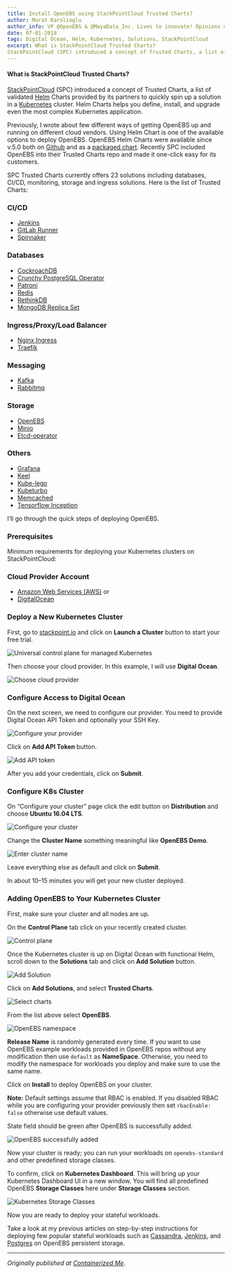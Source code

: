 ```yaml
---
title: Install OpenEBS using StackPointCloud Trusted Charts?
author: Murat Karslioglu
author_info: VP @OpenEBS & @MayaData_Inc. Lives to innovate! Opinions my own!
date: 07-01-2018
tags: Digital Ocean, Helm, Kubernetes, Solutions, StackPointCloud
excerpt: What is StackPointCloud Trusted Charts?
StackPointCloud (SPC) introduced a concept of Trusted Charts, a list of validated Helm Charts provided by its partners to quickly spin up a solution in a Kubernetes cluster. 
---
```


#### What is StackPointCloud Trusted Charts?

[StackPointCloud](https://stackpoint.io/) (SPC) introduced a concept of Trusted Charts, a list of validated [Helm](https://helm.sh/) Charts provided by its partners to quickly spin up a solution in a [Kubernetes](https://kubernetes.io/) cluster. Helm Charts helps you define, install, and upgrade even the most complex Kubernetes application.

Previously, I wrote about few different ways of getting OpenEBS up and running on different cloud vendors. Using Helm Chart is one of the available options to deploy OpenEBS. OpenEBS Helm Charts were available since v.5.0 both on [Github](https://github.com/openebs/openebs/tree/master/k8s/charts/openebs) and as a [packaged chart](https://openebs.github.io/charts/). Recently SPC included OpenEBS into their Trusted Charts repo and made it one-click easy for its customers.

SPC Trusted Charts currently offers 23 solutions including databases, CI/CD, monitoring, storage and ingress solutions. Here is the list of Trusted Charts:

### CI/CD

- [Jenkins](https://jenkins-ci.org/)
- [GitLab Runner](https://docs.gitlab.com/runner/)
- [Spinnaker](https://www.spinnaker.io/)

### Databases

- [CockroachDB](https://www.cockroachlabs.com/)
- [Crunchy PostgreSQL Operator](https://github.com/CrunchyData/postgres-operator)
- [Patroni](https://github.com/turbonomic/kubeturbo)
- [Redis](https://redis.io)
- [RethinkDB](https://www.rethinkdb.com/)
- [MongoDB Replica Set](https://docs.mongodb.com/manual/replication/)

### Ingress/Proxy/Load Balancer

- [Nginx Ingress](https://github.com/kubernetes/ingress-nginx)
- [Traefik](https://traefik.io/)

### Messaging

- [Kafka](https://kafka.apache.org/)
- [Rabbitmq](https://www.rabbitmq.com)

### Storage

- [OpenEBS](https://openebs.io/)
- [Minio](https://www.minio.io/)
- [Etcd-operator](https://github.com/kubernetes/charts/tree/master/stable/etcd-operator)

### Others

- [Grafana](https://grafana.com/)
- [Keel](https://keel.sh/)
- [Kube-lego](https://github.com/jetstack/kube-lego)
- [Kubeturbo](https://github.com/turbonomic/kubeturbo)
- [Memcached](https://memcached.org/)
- [Tensorflow Inception](https://github.com/tensorflow/models/tree/master/research/inception)

I’ll go through the quick steps of deploying OpenEBS.

### Prerequisites

Minimum requirements for deploying your Kubernetes clusters on StackPointCloud:

### Cloud Provider Account

- [Amazon Web Services (AWS)](https://aws.amazon.com/) or
- [DigitalOcean](https://www.digitalocean.com)

### Deploy a New Kubernetes Cluster

First, go to [stackpoint.io](https://stackpoint.io/) and click on **Launch a Cluster** button to start your free trial.

![Universal control plane for managed Kubernetes](https://cdn-images-1.medium.com/max/800/0*0cB3ttYmslFZgH1h.png)

Then choose your cloud provider. In this example, I will use **Digital Ocean**.

![Choose cloud provider](https://cdn-images-1.medium.com/max/800/0*21G24JgfuqlR6snZ.png)

### Configure Access to Digital Ocean

On the next screen, we need to configure our provider. You need to provide Digital Ocean API Token and optionally your SSH Key.

![Configure your provider](https://cdn-images-1.medium.com/max/800/0*wDcMg-_HTjIOFvgb.png)

Click on **Add API Token** button.

![Add API token](https://cdn-images-1.medium.com/max/800/0*53wGtQ7eUt18u6pS.png)

After you add your credentials, click on **Submit**.

### Configure K8s Cluster

On “Configure your cluster” page click the edit button on **Distribution** and choose **Ubuntu 16.04 LTS**.

![Configure your cluster](https://cdn-images-1.medium.com/max/800/0*NvtnryAA8GNi-fyN.png)

Change the **Cluster Name** something meaningful like **OpenEBS Demo**.

![Enter cluster name](https://cdn-images-1.medium.com/max/800/0*LTa6zBooJdTsyqss.png)

Leave everything else as default and click on **Submit**.

In about 10–15 minutes you will get your new cluster deployed.

### Adding OpenEBS to Your Kubernetes Cluster

First, make sure your cluster and all nodes are up.

On the **Control Plane** tab click on your recently created cluster.

![Control plane](https://cdn-images-1.medium.com/max/800/0*RHQ9LbyxydjHkJSk.png)

Once the Kubernetes cluster is up on Digital Ocean with functional Helm, scroll down to the **Solutions** tab and click on **Add Solution** button.

![Add Solution](https://cdn-images-1.medium.com/max/800/0*sH0lzv23vHonV5Zk.png)

Click on **Add Solutions**, and select **Trusted Charts**.

![Select charts](https://cdn-images-1.medium.com/max/800/0*V6iP5PzNAzFk4sME.png)

From the list above select **OpenEBS**.

![OpenEBS namespace](https://cdn-images-1.medium.com/max/800/0*CJkPrkJCS9Fp_GXu.png)

**Release Name** is randomly generated every time. If you want to use OpenEBS example workloads provided in OpenEBS repos without any modification then use `default` as **NameSpace**. Otherwise, you need to modify the namespace for workloads you deploy and make sure to use the same name.

Click on **Install** to deploy OpenEBS on your cluster.

**Note:** Default settings assume that RBAC is enabled. If you disabled RBAC while you are configuring your provider previously then set `rbacEnable: false` otherwise use default values.

State field should be green after OpenEBS is successfully added.

![OpenEBS successfully added](https://cdn-images-1.medium.com/max/800/0*HzCZp3Z5LbT3Hsrh.png)

Now your cluster is ready; you can run your workloads on `openebs-standard` and other predefined storage classes.

To confirm, click on **Kubernetes Dashboard**. This will bring up your Kubernetes Dashboard UI in a new window. You will find all predefined OpenEBS **Storage Classes** here under **Storage Classes** section.

![Kubernetes Storage Classes](https://cdn-images-1.medium.com/max/800/0*mNU-nhwvNy9UB0W5.png)

Now you are ready to deploy your stateful workloads.

Take a look at my previous articles on step-by-step instructions for deploying few popular stateful workloads such as [Cassandra](http://containerized.me/how-to-deploy-a-cassandra-cluster-ring-on-kubernetes-openebs/), [Jenkins](http://containerized.me/how-to-deploy-jenkins-on-kubernetes-openebs/), and [Postgres](http://containerized.me/how-to-deploy-a-postgresql-cluster-on-kubernetes-openebs/) on OpenEBS persistent storage.

---

_Originally published at _[_Containerized Me_](http://containerized.me/install-openebs-using-stackpointcloud-trusted-charts/)_._
